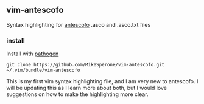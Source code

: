 ## vim-antescofo

Syntax highlighting for [antescofo](http://support.ircam.fr/docs/Antescofo/manuals/) .asco and .asco.txt files

### install

Install with [pathogen](https://github.com/tpope/vim-pathogen)

`git clone https://github.com/MikeSperone/vim-antescofo.git ~/.vim/bundle/vim-antescofo`


This is my first vim syntax highlighting file, and I am very new to antescofo.  I will be updating this as I learn more about both, but I would love suggestions on how to make the highlighting more clear.
